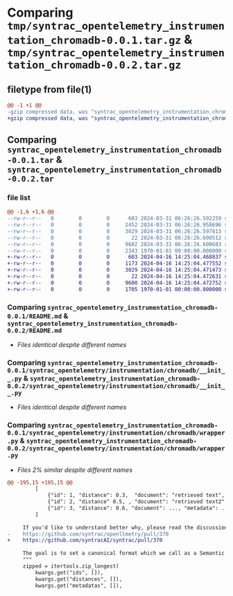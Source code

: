 # Comparing `tmp/syntrac_opentelemetry_instrumentation_chromadb-0.0.1.tar.gz` & `tmp/syntrac_opentelemetry_instrumentation_chromadb-0.0.2.tar.gz`

## filetype from file(1)

```diff
@@ -1 +1 @@
-gzip compressed data, was "syntrac_opentelemetry_instrumentation_chromadb-0.0.1.tar", max compression
+gzip compressed data, was "syntrac_opentelemetry_instrumentation_chromadb-0.0.2.tar", max compression
```

## Comparing `syntrac_opentelemetry_instrumentation_chromadb-0.0.1.tar` & `syntrac_opentelemetry_instrumentation_chromadb-0.0.2.tar`

### file list

```diff
@@ -1,6 +1,6 @@
--rw-r--r--   0        0        0      603 2024-03-31 06:26:26.592259 syntrac_opentelemetry_instrumentation_chromadb-0.0.1/README.md
--rw-r--r--   0        0        0     2452 2024-03-31 06:26:26.958696 syntrac_opentelemetry_instrumentation_chromadb-0.0.1/pyproject.toml
--rw-r--r--   0        0        0     3029 2024-03-31 06:26:26.597813 syntrac_opentelemetry_instrumentation_chromadb-0.0.1/syntrac_opentelemetry/instrumentation/chromadb/__init__.py
--rw-r--r--   0        0        0       22 2024-03-31 06:26:26.600512 syntrac_opentelemetry_instrumentation_chromadb-0.0.1/syntrac_opentelemetry/instrumentation/chromadb/version.py
--rw-r--r--   0        0        0     9602 2024-03-31 06:26:26.600683 syntrac_opentelemetry_instrumentation_chromadb-0.0.1/syntrac_opentelemetry/instrumentation/chromadb/wrapper.py
--rw-r--r--   0        0        0     2343 1970-01-01 00:00:00.000000 syntrac_opentelemetry_instrumentation_chromadb-0.0.1/PKG-INFO
+-rw-r--r--   0        0        0      603 2024-04-16 14:25:04.468837 syntrac_opentelemetry_instrumentation_chromadb-0.0.2/README.md
+-rw-r--r--   0        0        0     1173 2024-04-16 14:25:04.477552 syntrac_opentelemetry_instrumentation_chromadb-0.0.2/pyproject.toml
+-rw-r--r--   0        0        0     3029 2024-04-16 14:25:04.471473 syntrac_opentelemetry_instrumentation_chromadb-0.0.2/syntrac_opentelemetry/instrumentation/chromadb/__init__.py
+-rw-r--r--   0        0        0       22 2024-04-16 14:25:04.472631 syntrac_opentelemetry_instrumentation_chromadb-0.0.2/syntrac_opentelemetry/instrumentation/chromadb/version.py
+-rw-r--r--   0        0        0     9600 2024-04-16 14:25:04.472752 syntrac_opentelemetry_instrumentation_chromadb-0.0.2/syntrac_opentelemetry/instrumentation/chromadb/wrapper.py
+-rw-r--r--   0        0        0     1705 1970-01-01 00:00:00.000000 syntrac_opentelemetry_instrumentation_chromadb-0.0.2/PKG-INFO
```

### Comparing `syntrac_opentelemetry_instrumentation_chromadb-0.0.1/README.md` & `syntrac_opentelemetry_instrumentation_chromadb-0.0.2/README.md`

 * *Files identical despite different names*

### Comparing `syntrac_opentelemetry_instrumentation_chromadb-0.0.1/syntrac_opentelemetry/instrumentation/chromadb/__init__.py` & `syntrac_opentelemetry_instrumentation_chromadb-0.0.2/syntrac_opentelemetry/instrumentation/chromadb/__init__.py`

 * *Files identical despite different names*

### Comparing `syntrac_opentelemetry_instrumentation_chromadb-0.0.1/syntrac_opentelemetry/instrumentation/chromadb/wrapper.py` & `syntrac_opentelemetry_instrumentation_chromadb-0.0.2/syntrac_opentelemetry/instrumentation/chromadb/wrapper.py`

 * *Files 2% similar despite different names*

```diff
@@ -195,15 +195,15 @@
         [
             {"id": 1, "distance": 0.3,  "document": "retrieved text", "metadata": "some metadata text",
             {"id": 2, "distance" 0.5, , "document": "retrieved text2": "another metadata text",
             {"id": 3, "distance": 0.6, "document": ..., "metadata": ...
         ]
 
     If you'd like to understand better why, please read the discussions on PR #370:
-    https://github.com/syntrac/openllmetry/pull/370
+    https://github.com/syntracAI/syntrac/pull/370
 
     The goal is to set a canonical format which we call as a Semantic Convention.
     """
     zipped = itertools.zip_longest(
         kwargs.get("ids", []),
         kwargs.get("distances", []),
         kwargs.get("metadatas", []),
```

